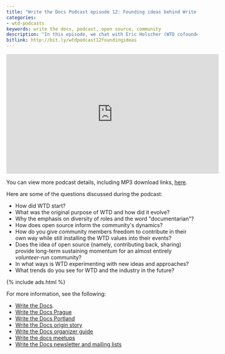 ```yaml
---
title: "Write the Docs Podcast episode 12: Founding ideas behind Write the Docs"
categories:
- wtd-podcasts
keywords: write the docs, podcast, open source, community
description: "In this episode, we chat with Eric Holscher (WTD cofounder) and Mikey Ariel (WTD Europe organizer) about the Write the Docs community itself, including origins, founding ideas, goals, challenges, trends, and roadmaps for the community. We dive specifically into idea of diversity of roles (and the term 'documentarian'), the way open source principles inform the community's core values, balancing individual freedom to contribute on one's own terms with the expectations of the WTD experience, and more."
bitlink: http://bit.ly/wtdpodcast12foundingideas
---
```


<iframe width="560" height="315" src="https://www.youtube.com/embed/hH6lYBq7_VU" frameborder="0" gesture="media" allow="encrypted-media" allowfullscreen></iframe>

You can view more podcast details, including MP3 download links, [here](http://podcast.writethedocs.org/2017/12/13/founding-principles-of-write-the-docs/).  

Here are some of the questions discussed during the podcast:

* How did WTD start?
* What was the original purpose of WTD and how did it evolve?
* Why the emphasis on diversity of roles and the word "documentarian"?
* How does open source inform the community's dynamics?
* How do you give community members freedom to contribute in their own way while still installing the WTD values into their events?
* Does the idea of open source (namely, contributing back, sharing) provide long-term sustaining momentum for an almost entirely *volunteer-run* community?
* In what ways is WTD experimenting with new ideas and approaches?
* What trends do you see for WTD and the industry in the future?

{% include ads.html %}

For more information, see the following:

* [Write the Docs](http://www.writethedocs.org/).
* [Write the Docs Prague](http://www.writethedocs.org/conf/eu/2017/)
* [Write the Docs Portland](http://www.writethedocs.org/conf/portland/2018/)
* [Write the Docs origin story](http://www.writethedocs.org/origin-story/)
* [Write the Docs organizer guide](http://www.writethedocs.org/organizer-guide/)
* [Write the docs meetups](http://www.writethedocs.org/meetups/)
* [Write the Docs newsletter and mailing lists](http://www.writethedocs.org/newsletter/)
